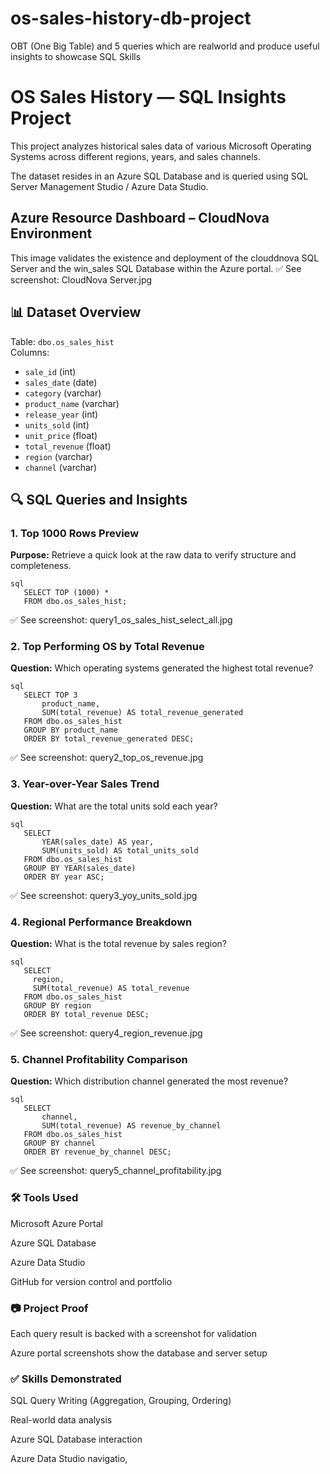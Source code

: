 # os-sales-history-db-project
OBT (One Big Table) and 5 queries which are realworld and produce useful insights to showcase SQL Skills

# OS Sales History — SQL Insights Project

This project analyzes historical sales data of various Microsoft Operating Systems across different regions, years, and sales channels. 

The dataset resides in an Azure SQL Database and is queried using SQL Server Management Studio / Azure Data Studio.

## Azure Resource Dashboard – CloudNova Environment

This image validates the existence and deployment of the clouddnova SQL Server and the win_sales SQL Database within the Azure portal.
✅ See screenshot: CloudNova Server.jpg


## 📊 Dataset Overview

Table: `dbo.os_sales_hist`  
Columns:
- `sale_id` (int)
- `sales_date` (date)
- `category` (varchar)
- `product_name` (varchar)
- `release_year` (int)
- `units_sold` (int)
- `unit_price` (float)
- `total_revenue` (float)
- `region` (varchar)
- `channel` (varchar)


## 🔍 SQL Queries and Insights

### 1. Top 1000 Rows Preview
**Purpose:** Retrieve a quick look at the raw data to verify structure and completeness.
```
sql
   SELECT TOP (1000) *
   FROM dbo.os_sales_hist;
```
✅ See screenshot: query1_os_sales_hist_select_all.jpg

### 2. Top Performing OS by Total Revenue
**Question:** Which operating systems generated the highest total revenue?
 ```
 sql
    SELECT TOP 3 
        product_name, 
        SUM(total_revenue) AS total_revenue_generated
    FROM dbo.os_sales_hist
    GROUP BY product_name
    ORDER BY total_revenue_generated DESC;
```

✅ See screenshot: query2_top_os_revenue.jpg

### 3. Year-over-Year Sales Trend
**Question:** What are the total units sold each year?
```
sql
   SELECT 
       YEAR(sales_date) AS year,
       SUM(units_sold) AS total_units_sold
   FROM dbo.os_sales_hist
   GROUP BY YEAR(sales_date)
   ORDER BY year ASC;
```
✅ See screenshot: query3_yoy_units_sold.jpg

### 4. Regional Performance Breakdown
**Question:** What is the total revenue by sales region?
```
sql
   SELECT 
     region,
     SUM(total_revenue) AS total_revenue
   FROM dbo.os_sales_hist
   GROUP BY region
   ORDER BY total_revenue DESC;
```
✅ See screenshot: query4_region_revenue.jpg

### 5. Channel Profitability Comparison
**Question:** Which distribution channel generated the most revenue?
```
sql
   SELECT 
       channel,
       SUM(total_revenue) AS revenue_by_channel
   FROM dbo.os_sales_hist
   GROUP BY channel
   ORDER BY revenue_by_channel DESC;
   ```
✅ See screenshot: query5_channel_profitability.jpg


### 🛠️ Tools Used

Microsoft Azure Portal

Azure SQL Database

Azure Data Studio

GitHub for version control and portfolio

### 📷 Project Proof

Each query result is backed with a screenshot for validation

Azure portal screenshots show the database and server setup

### ✅ Skills Demonstrated

SQL Query Writing (Aggregation, Grouping, Ordering)

Real-world data analysis

Azure SQL Database interaction

Azure Data Studio navigatio,



